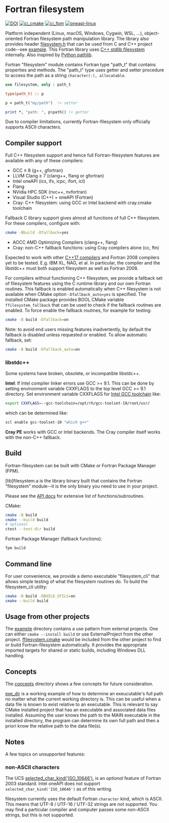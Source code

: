 # Fortran filesystem

[![DOI](https://zenodo.org/badge/433875623.svg)](https://zenodo.org/badge/latestdoi/433875623)
[![ci_cmake](https://github.com/scivision/fortran-filesystem/actions/workflows/ci_cmake.yml/badge.svg)](https://github.com/scivision/fortran-filesystem/actions/workflows/ci_cmake.yml)
[![ci_fpm](https://github.com/scivision/fortran-filesystem/actions/workflows/ci_fpm.yml/badge.svg)](https://github.com/scivision/fortran-filesystem/actions/workflows/ci_fpm.yml)
[![oneapi-linux](https://github.com/scivision/fortran-filesystem/actions/workflows/oneapi-linux.yml/badge.svg)](https://github.com/scivision/fortran-filesystem/actions/workflows/oneapi-linux.yml)

Platform independent (Linux, macOS, Windows, Cygwin, WSL, ...), object-oriented Fortran filesystem path manipulation library.
The library also provides header
[filesystem.h](./include/filesystem.h)
that can be used from C and C++ project code--see
[example](./example).
This Fortran library uses
[C++ stdlib filesystem](https://en.cppreference.com/w/cpp/filesystem)
internally.
Also inspired by
[Python pathlib](https://docs.python.org/3/library/pathlib.html).

Fortran "filesystem" module contains Fortran type "path_t" that contains properties and methods.
The "path_t" type uses getter and setter procedure to access the path as a string `character(:), allocatable`.

```fortran
use filesystem, only : path_t

type(path_t) :: p

p = path_t("my/path")  !< setter

print *, "path: ", p%path() !< getter
```

Due to compiler limitations, currently Fortran-filesystem only officially supports ASCII characters.

## Compiler support

Full C++ filesystem support and hence full Fortran-filesystem features are available with any of these compilers:

* GCC &ge; 8 (g++, gfortran)
* LLVM Clang &ge; 7 (clang++, flang or gfortran)
* Intel oneAPI (icx, ifx, icpc, ifort, icl)
* Flang
* NVidia HPC SDK (nvc++, nvfortran)
* Visual Studio (C++) + oneAPI (Fortran)
* Cray: C++ filesystem: using GCC or Intel backend with cray.cmake toolchain

Fallback C library support gives almost all functions of full C++ filesystem.
For these compilers, configure with:

```sh
cmake -Bbuild -Dfallback=yes
```

* AOCC AMD Optimizing Compilers (clang++, flang)
* Cray: non-C++ fallback functions: using Cray compilers alone (cc, ftn)

Expected to work with other
[C++17 compilers](https://en.cppreference.com/w/cpp/compiler_support)
and Fortran 2008 compilers yet to be tested.
E.g. IBM XL, NAG, et al.
In particular, the compiler and the libstdc++ must both support filesystem as well as Fortran 2008.

For compilers without functioning C++ filesystem, we provide a fallback set of filesystem features using the C runtime library and our own Fortran routines.
This fallback is enabled automatically when C++ filesystem is not available when CMake option `-Dfallback_auto=yes` is specified.
The installed CMake package provides BOOL CMake variable `ffilesystem_fallback` that can be used to check if the fallback routines are enabled.
To force enable the fallback routines, for example for testing:

```sh
cmake -B build -Dfallback=on
```

Note: to avoid end users missing features inadvertently, by default the fallback is disabled unless requested or enabled.
To allow automatic fallback, set:

```sh
cmake -B build -Dfallback_auto=on
```

### libstdc++

Some systems have broken, obsolete, or incompatible libstdc++.

**Intel**: If Intel compiler linker errors use GCC >= 9.1.
This can be done by setting environment variable CXXFLAGS to the top level GCC >= 9.1 directory.
Set environment variable CXXFLAGS for
[Intel GCC toolchain](https://www.intel.com/content/www/us/en/develop/documentation/oneapi-dpcpp-cpp-compiler-dev-guide-and-reference/top/compiler-reference/compiler-options/compiler-option-details/compatibility-options/gcc-toolchain.html)
like:

```sh
export CXXFLAGS=--gcc-toolchain=/opt/rh/gcc-toolset-10/root/usr/
```

which can be determined like:

```sh
scl enable gcc-toolset-10 "which g++"
```

**Cray PE** works with GCC or Intel backends.
The Cray compiler itself works with the non-C++ fallback.

## Build

Fortran-filesystem can be built with CMake or Fortran Package Manager (FPM).

[lib]filesystem.a is the library binary built that contains the Fortran "filesystem" module--it is the only binary you need to use in your project.

Please see the [API docs](./API.md) for extensive list of functions/subroutines.

CMake:

```sh
cmake -B build
cmake --build build
# optional
ctest --test-dir build
```

Fortran Package Manager (fallback functions):

```sh
fpm build
```

## Command line

For user convenience, we provide a demo executable "filesystem_cli" that allows simple testing of what the filesystem routines do.
To build the filesystem_cli utility:

```sh
cmake -B build -DBUILD_UTILS=on
cmake --build build
```

## Usage from other projects

The [example](./example) directory contains a use pattern from external projects.
One can either `cmake --install build` or use ExternalProject from the other project.
[ffilesystem.cmake](./cmake/ffilesystem.cmake) would be included from the other project to find or build Fortran-filesystem automatically.
It provides the appropriate imported targets for shared or static builds, including Windows DLL handling.

## Concepts

The [concepts](./concepts/) directory shows a few concepts for future consideration.

[exe_dir](./concepts/exe_dir/)
is a working example of how to determine an exeucutable's full path no matter what the current working directory is.
This can be useful when a data file is known to exist relative to an executable.
This is relevant to say CMake installed project that has an executable and associated data files installed.
Assuming the user knows the path to the MAIN executable in the installed directory, the program can determine its own full path and
then a priori know the relative path to the data file(s).

## Notes

A few topics on unsupported features:

### non-ASCII characters

The UCS
[selected_char_kind('ISO_10646')](https://gcc.gnu.org/onlinedocs/gfortran/SELECTED_005fCHAR_005fKIND.html),
is an *optional* feature of Fortran 2003 standard.
Intel oneAPI does not support `selected_char_kind('ISO_10646')` as of this writing.

filesystem currently uses the default Fortran `character` kind, which is ASCII.
This means that UTF-8 / UTF-16 / UTF-32 strings are not supported.
You may find a particular compiler and computer passes some non-ASCII strings, but this is not supported.
